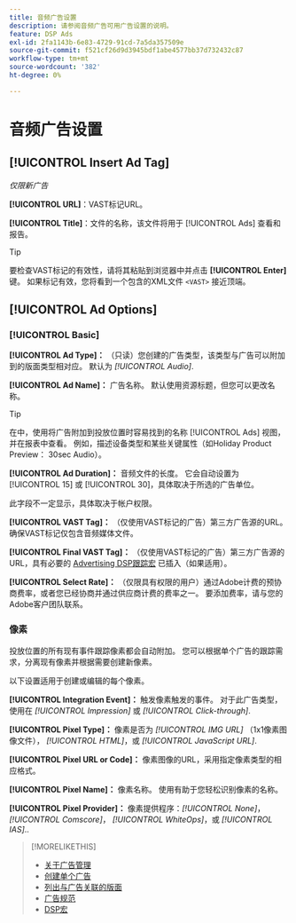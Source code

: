 ```yaml
---
title: 音频广告设置
description: 请参阅音频广告可用广告设置的说明。
feature: DSP Ads
exl-id: 2fa1143b-6e83-4729-91cd-7a5da357509e
source-git-commit: f521cf26d9d3945bdf1abe4577bb37d732432c87
workflow-type: tm+mt
source-wordcount: '382'
ht-degree: 0%

---
```


# 音频广告设置

## [!UICONTROL Insert Ad Tag]

*仅限新广告*

**[!UICONTROL URL]**：VAST标记URL。

**[!UICONTROL Title]**：文件的名称，该文件将用于 [!UICONTROL Ads] 查看和报告。

>[!TIP]
>
> 要检查VAST标记的有效性，请将其粘贴到浏览器中并点击 **[!UICONTROL Enter]** 键。 如果标记有效，您将看到一个包含的XML文件 `<VAST>` 接近顶端。

## [!UICONTROL Ad Options]

### [!UICONTROL Basic]

**[!UICONTROL Ad Type]：** （只读）您创建的广告类型，该类型与广告可以附加到的版面类型相对应。 默认为 *[!UICONTROL Audio]*.

**[!UICONTROL Ad Name]：** 广告名称。 默认使用资源标题，但您可以更改名称。

>[!TIP]
>
> 在中，使用将广告附加到投放位置时容易找到的名称 [!UICONTROL Ads] 视图，并在报表中查看。 例如，描述设备类型和某些关键属性（如Holiday Product Preview： 30sec Audio）。

**[!UICONTROL Ad Duration]：** 音频文件的长度。 它会自动设置为 [!UICONTROL 15] 或 [!UICONTROL 30]，具体取决于所选的广告单位。

此字段不一定显示，具体取决于帐户权限。

**[!UICONTROL VAST Tag]：** （仅使用VAST标记的广告）第三方广告源的URL。 确保VAST标记仅包含音频媒体文件。

**[!UICONTROL Final VAST Tag]：** （仅使用VAST标记的广告）第三方广告源的URL，具有必要的 [Advertising DSP跟踪宏](/help/dsp/campaign-management/macros.md) 已插入（如果适用）。

**[!UICONTROL Select Rate]：** （仅限具有权限的用户）通过Adobe计费的预协商费率，或者您已经协商并通过供应商计费的费率之一。 要添加费率，请与您的Adobe客户团队联系。

### 像素

投放位置的所有现有事件跟踪像素都会自动附加。 您可以根据单个广告的跟踪需求，分离现有像素并根据需要创建新像素。

以下设置适用于创建或编辑的每个像素。

**[!UICONTROL Integration Event]：** 触发像素触发的事件。 对于此广告类型，使用在 *[!UICONTROL Impression]* 或 *[!UICONTROL Click-through]*.

**[!UICONTROL Pixel Type]：** 像素是否为 *[!UICONTROL IMG URL]* （1x1像素图像文件）， *[!UICONTROL HTML]*，或 *[!UICONTROL JavaScript URL]*.

**[!UICONTROL Pixel URL or Code]：** 像素图像的URL，采用指定像素类型的相应格式。

**[!UICONTROL Pixel Name]：** 像素名称。 使用有助于您轻松识别像素的名称。

**[!UICONTROL Pixel Provider]：** 像素提供程序：*[!UICONTROL None]*， *[!UICONTROL Comscore]*， *[!UICONTROL WhiteOps]*，或 *[!UICONTROL IAS]*..

>[!MORELIKETHIS]
>
>* [关于广告管理](ad-about.md)
>* [创建单个广告](ad-create.md)
>* [列出与广告关联的版面](/help/dsp/campaign-management/ads/ad-list-placements.md)
>* [广告规范](ad-specs.md)
>* [DSP宏](/help/dsp/campaign-management/macros.md)
